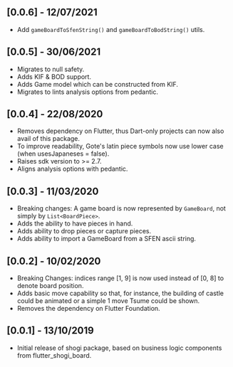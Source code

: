 ## [0.0.6] - 12/07/2021

- Add `gameBoardToSfenString()` and `gameBoardToBodString()` utils.

## [0.0.5] - 30/06/2021

- Migrates to null safety.
- Adds KIF & BOD support.
- Adds Game model which can be constructed from KIF.
- Migrates to lints analysis options from pedantic.

## [0.0.4] - 22/08/2020

* Removes dependency on Flutter, thus Dart-only projects can now also avail of this package.
* To improve readability, Gote's latin piece symbols now use lower case (when usesJapaneses = false).
* Raises sdk version to >= 2.7.
* Aligns analysis options with pedantic.

## [0.0.3] - 11/03/2020

* Breaking changes: A game board is now represented by `GameBoard`, not simply by `List<BoardPiece>`.
* Adds the ability to have pieces in hand.
* Adds ability to drop pieces or capture pieces.
* Adds ability to import a GameBoard from a SFEN ascii string.

## [0.0.2] - 10/02/2020

* Breaking Changes: indices range [1, 9] is now used instead of [0, 8] to denote board position.
* Adds basic move capability so that, for instance, the building of castle could be animated or a simple 1 move Tsume could be shown.
* Removes the dependency on Flutter Foundation.

## [0.0.1] - 13/10/2019

* Initial release of shogi package, based on business logic components from flutter_shogi_board.
